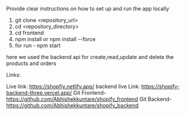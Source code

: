 
Provide clear instructions on how to set up and run the app locally
1. git clone <repository_url>
2. cd <repository_directory>
3. cd frontend
4. npm install or npm install --force
5. for run - npm start

here we used the backend api for create,read,update and delete the products and orders 

Links: 

Live link: https://shopfiy.netlify.app/
backend live Link:  https://shopify-backend-three.vercel.app/
Git Frontend- https://github.com/Abhishekkuntare/shopify_frontend
Git Backend- https://github.com/Abhishekkuntare/shopify_backend

